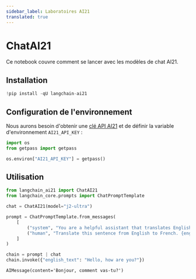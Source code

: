 ```yaml
---
sidebar_label: Laboratoires AI21
translated: true
---
```


# ChatAI21

Ce notebook couvre comment se lancer avec les modèles de chat AI21.

## Installation

```python
!pip install -qU langchain-ai21
```

## Configuration de l'environnement

Nous aurons besoin d'obtenir une [clé API AI21](https://docs.ai21.com/) et de définir la variable d'environnement `AI21_API_KEY` :

```python
import os
from getpass import getpass

os.environ["AI21_API_KEY"] = getpass()
```

## Utilisation

```python
from langchain_ai21 import ChatAI21
from langchain_core.prompts import ChatPromptTemplate

chat = ChatAI21(model="j2-ultra")

prompt = ChatPromptTemplate.from_messages(
    [
        ("system", "You are a helpful assistant that translates English to French."),
        ("human", "Translate this sentence from English to French. {english_text}."),
    ]
)

chain = prompt | chat
chain.invoke({"english_text": "Hello, how are you?"})
```

```output
AIMessage(content='Bonjour, comment vas-tu?')
```
